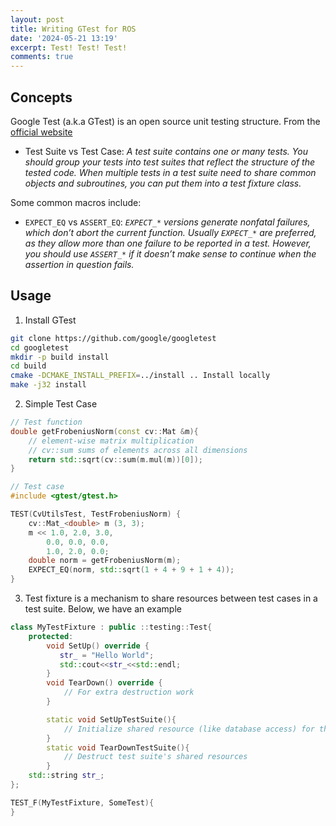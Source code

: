 ```yaml
---
layout: post
title: Writing GTest for ROS
date: '2024-05-21 13:19'
excerpt: Test! Test! Test!
comments: true
---
```


## Concepts

Google Test (a.k.a GTest) is an open source unit testing structure. From the [official website](http://google.github.io/googletest/primer.html)

- Test Suite vs Test Case: *A test suite contains one or many tests. You should group your tests into test suites that reflect the structure of the tested code. When multiple tests in a test suite need to share common objects and subroutines, you can put them into a test fixture class.*

Some common macros include:

- `EXPECT_EQ` vs `ASSERT_EQ`: *`EXPECT_*` versions generate nonfatal failures, which don’t abort the current function. Usually `EXPECT_*` are preferred, as they allow more than one failure to be reported in a test. However, you should use  `ASSERT_*` if it doesn’t make sense to continue when the assertion in question fails.*


## Usage

1. Install GTest

```bash
git clone https://github.com/google/googletest
cd googletest
mkdir -p build install
cd build
cmake -DCMAKE_INSTALL_PREFIX=../install .. Install locally
make -j32 install
```

2. Simple Test Case

```cpp
// Test function
double getFrobeniusNorm(const cv::Mat &m){
    // element-wise matrix multiplication 
    // cv::sum sums of elements across all dimensions
    return std::sqrt(cv::sum(m.mul(m))[0]);
}

// Test case
#include <gtest/gtest.h>

TEST(CvUtilsTest, TestFrobeniusNorm) {
    cv::Mat_<double> m (3, 3);
    m << 1.0, 2.0, 3.0,
        0.0, 0.0, 0.0,
        1.0, 2.0, 0.0;
    double norm = getFrobeniusNorm(m);
    EXPECT_EQ(norm, std::sqrt(1 + 4 + 9 + 1 + 4));
}
```

3. Test fixture is a mechanism to share resources between test cases in a test suite. Below, we have an example

```cpp
class MyTestFixture : public ::testing::Test{
    protected:
        void SetUp() override {
           str_ = "Hello World";
           std::cout<<str_<<std::endl;
        }
        void TearDown() override {
            // For extra destruction work
        }

        static void SetUpTestSuite(){
            // Initialize shared resource (like database access) for the entire test suite
        }
        static void TearDownTestSuite(){
            // Destruct test suite's shared resources
        }
    std::string str_;
};

TEST_F(MyTestFixture, SomeTest){
}
```